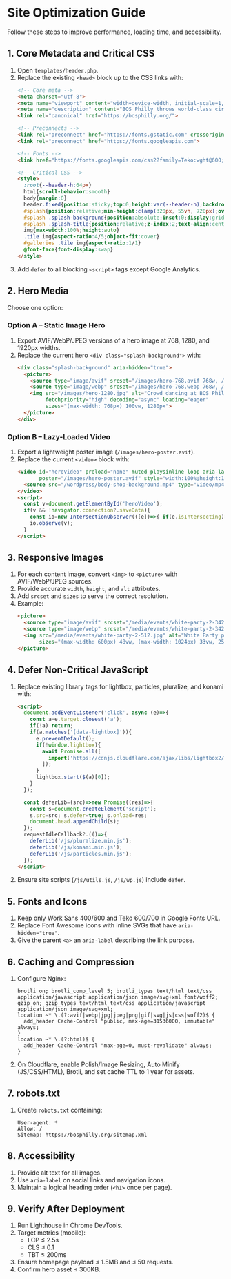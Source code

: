 # Site Optimization Guide

Follow these steps to improve performance, loading time, and accessibility.

## 1. Core Metadata and Critical CSS
1. Open `templates/header.php`.
2. Replace the existing `<head>` block up to the CSS links with:
   ```html
   <!-- Core meta -->
   <meta charset="utf-8">
   <meta name="viewport" content="width=device-width, initial-scale=1, viewport-fit=cover">
   <meta name="description" content="BOS Philly throws world-class circuit parties in Philadelphia while supporting local LGBTQ+ charities. See upcoming events, galleries, and DJs.">
   <link rel="canonical" href="https://bosphilly.org/">

   <!-- Preconnects -->
   <link rel="preconnect" href="https://fonts.gstatic.com" crossorigin>
   <link rel="preconnect" href="https://fonts.googleapis.com">

   <!-- Fonts -->
   <link href="https://fonts.googleapis.com/css2?family=Teko:wght@600;700&family=Work+Sans:wght@400;600&display=swap" rel="stylesheet">

   <!-- Critical CSS -->
   <style>
     :root{--header-h:64px}
     html{scroll-behavior:smooth}
     body{margin:0}
     header.fixed{position:sticky;top:0;height:var(--header-h);backdrop-filter:saturate(120%) blur(6px)}
     #splash{position:relative;min-height:clamp(320px, 55vh, 720px);overflow:hidden}
     #splash .splash-background{position:absolute;inset:0;display:grid;place-items:center}
     #splash .splash-title{position:relative;z-index:2;text-align:center;padding-top:calc(var(--header-h) + 2rem)}
     img{max-width:100%;height:auto}
     .tile img{aspect-ratio:4/5;object-fit:cover}
     #galleries .tile img{aspect-ratio:1/1}
     @font-face{font-display:swap}
   </style>
   ```
3. Add `defer` to all blocking `<script>` tags except Google Analytics.

## 2. Hero Media
Choose one option:

### Option A – Static Image Hero
1. Export AVIF/WebP/JPEG versions of a hero image at 768, 1280, and 1920px widths.
2. Replace the current hero `<div class="splash-background">` with:
   ```html
   <div class="splash-background" aria-hidden="true">
     <picture>
       <source type="image/avif" srcset="/images/hero-768.avif 768w, /images/hero-1280.avif 1280w, /images/hero-1920.avif 1920w"/>
       <source type="image/webp" srcset="/images/hero-768.webp 768w, /images/hero-1280.webp 1280w, /images/hero-1920.webp 1920w"/>
       <img src="/images/hero-1280.jpg" alt="Crowd dancing at BOS Philly" width="1280" height="720"
            fetchpriority="high" decoding="async" loading="eager"
            sizes="(max-width: 768px) 100vw, 1280px">
     </picture>
   </div>
   ```

### Option B – Lazy-Loaded Video
1. Export a lightweight poster image (`/images/hero-poster.avif`).
2. Replace the current `<video>` block with:
   ```html
   <video id="heroVideo" preload="none" muted playsinline loop aria-label="Background video"
          poster="/images/hero-poster.avif" style="width:100%;height:100%;object-fit:cover">
     <source src="/wordpress/body-shop-background.mp4" type="video/mp4">
   </video>
   <script>
     const v=document.getElementById('heroVideo');
     if(v && !navigator.connection?.saveData){
       const io=new IntersectionObserver(([e])=>{ if(e.isIntersecting){ v.load(); v.play().catch(()=>{}); io.disconnect(); } });
       io.observe(v);
     }
   </script>
   ```

## 3. Responsive Images
1. For each content image, convert `<img>` to `<picture>` with AVIF/WebP/JPEG sources.
2. Provide accurate `width`, `height`, and `alt` attributes.
3. Add `srcset` and `sizes` to serve the correct resolution.
4. Example:
   ```html
   <picture>
     <source type="image/avif" srcset="/media/events/white-party-2-342.avif 342w, /media/events/white-party-2-512.avif 512w, /media/events/white-party-2-768.avif 768w, /media/events/white-party-2-1024.avif 1024w">
     <source type="image/webp" srcset="/media/events/white-party-2-342.webp 342w, /media/events/white-party-2-512.webp 512w, /media/events/white-party-2-768.webp 768w, /media/events/white-party-2-1024.webp 1024w">
     <img src="/media/events/white-party-2-512.jpg" alt="White Party poster" width="683" height="1024" loading="lazy" decoding="async"
          sizes="(max-width: 600px) 48vw, (max-width: 1024px) 33vw, 256px">
   </picture>
   ```

## 4. Defer Non‑Critical JavaScript
1. Replace existing library tags for lightbox, particles, pluralize, and konami with:
   ```html
   <script>
     document.addEventListener('click', async (e)=>{
       const a=e.target.closest('a');
       if(!a) return;
       if(a.matches('[data-lightbox]')){
         e.preventDefault();
         if(!window.lightbox){
           await Promise.all([
             import('https://cdnjs.cloudflare.com/ajax/libs/lightbox2/2.11.4/js/lightbox.min.js')
           ]);
         }
         lightbox.start($(a)[0]);
       }
     });

     const deferLib=(src)=>new Promise((res)=>{
       const s=document.createElement('script');
       s.src=src; s.defer=true; s.onload=res;
       document.head.appendChild(s);
     });
     requestIdleCallback?.(()=>{
       deferLib('/js/pluralize.min.js');
       deferLib('/js/konami.min.js');
       deferLib('/js/particles.min.js');
     });
   </script>
   ```
2. Ensure site scripts (`/js/utils.js`, `/js/wp.js`) include `defer`.

## 5. Fonts and Icons
1. Keep only Work Sans 400/600 and Teko 600/700 in Google Fonts URL.
2. Replace Font Awesome icons with inline SVGs that have `aria-hidden="true"`.
3. Give the parent `<a>` an `aria-label` describing the link purpose.

## 6. Caching and Compression
1. Configure Nginx:
   ```nginx
   brotli on; brotli_comp_level 5; brotli_types text/html text/css application/javascript application/json image/svg+xml font/woff2;
   gzip on; gzip_types text/html text/css application/javascript application/json image/svg+xml;
   location ~* \.(?:avif|webp|jpg|jpeg|png|gif|svg|js|css|woff2)$ {
     add_header Cache-Control "public, max-age=31536000, immutable" always;
   }
   location ~* \.(?:html)$ {
     add_header Cache-Control "max-age=0, must-revalidate" always;
   }
   ```
2. On Cloudflare, enable Polish/Image Resizing, Auto Minify (JS/CSS/HTML), Brotli, and set cache TTL to 1 year for assets.

## 7. robots.txt
1. Create `robots.txt` containing:
   ```
   User-agent: *
   Allow: /
   Sitemap: https://bosphilly.org/sitemap.xml
   ```

## 8. Accessibility
1. Provide alt text for all images.
2. Use `aria-label` on social links and navigation icons.
3. Maintain a logical heading order (`<h1>` once per page).

## 9. Verify After Deployment
1. Run Lighthouse in Chrome DevTools.
2. Target metrics (mobile):
   - LCP ≤ 2.5s
   - CLS ≤ 0.1
   - TBT ≤ 200ms
3. Ensure homepage payload ≤ 1.5MB and ≤ 50 requests.
4. Confirm hero asset ≤ 300KB.

